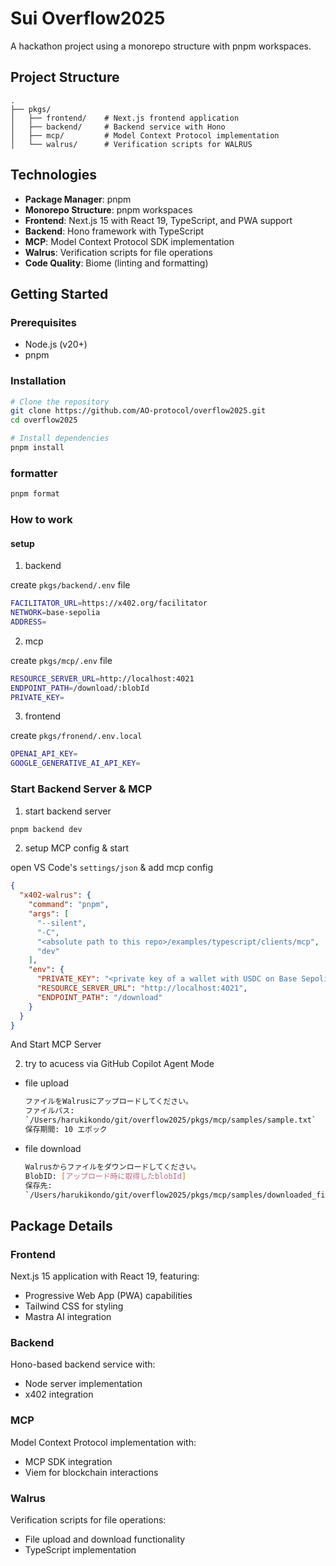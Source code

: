 # Sui Overflow2025

A hackathon project using a monorepo structure with pnpm workspaces.

## Project Structure

```
.
├── pkgs/
│   ├── frontend/    # Next.js frontend application
│   ├── backend/     # Backend service with Hono
│   ├── mcp/         # Model Context Protocol implementation
│   └── walrus/      # Verification scripts for WALRUS
```

## Technologies

- **Package Manager**: pnpm
- **Monorepo Structure**: pnpm workspaces
- **Frontend**: Next.js 15 with React 19, TypeScript, and PWA support
- **Backend**: Hono framework with TypeScript
- **MCP**: Model Context Protocol SDK implementation
- **Walrus**: Verification scripts for file operations
- **Code Quality**: Biome (linting and formatting)

## Getting Started

### Prerequisites

- Node.js (v20+)
- pnpm

### Installation

```bash
# Clone the repository
git clone https://github.com/AO-protocol/overflow2025.git
cd overflow2025

# Install dependencies
pnpm install
```

### formatter

```bash
pnpm format
```

### How to work

#### setup

1. backend

create `pkgs/backend/.env` file

```bash
FACILITATOR_URL=https://x402.org/facilitator
NETWORK=base-sepolia
ADDRESS=
```

2. mcp

create `pkgs/mcp/.env` file

```bash
RESOURCE_SERVER_URL=http://localhost:4021
ENDPOINT_PATH=/download/:blobId
PRIVATE_KEY=
```

3. frontend

create `pkgs/fronend/.env.local`

```bash
OPENAI_API_KEY=
GOOGLE_GENERATIVE_AI_API_KEY=
```

### Start Backend Server & MCP

1. start backend server

```bash
pnpm backend dev
```

2. setup MCP config & start

open VS Code's `settings/json` & add mcp config

```json
{
  "x402-walrus": {
    "command": "pnpm",
    "args": [
      "--silent",
      "-C",
      "<absolute path to this repo>/examples/typescript/clients/mcp",
      "dev"
    ],
    "env": {
      "PRIVATE_KEY": "<private key of a wallet with USDC on Base Sepolia>",
      "RESOURCE_SERVER_URL": "http://localhost:4021",
      "ENDPOINT_PATH": "/download"
    }
  }
}
```

And Start MCP Server

2. try to acucess via GitHub Copilot Agent Mode

- file upload

  ```bash
  ファイルをWalrusにアップロードしてください。
  ファイルパス:
  `/Users/harukikondo/git/overflow2025/pkgs/mcp/samples/sample.txt`
  保存期間: 10 エポック
  ```

- file download

  ```bash
  Walrusからファイルをダウンロードしてください。
  BlobID: [アップロード時に取得したblobId]
  保存先:
  `/Users/harukikondo/git/overflow2025/pkgs/mcp/samples/downloaded_file.txt`
  ```

## Package Details

### Frontend

Next.js 15 application with React 19, featuring:

- Progressive Web App (PWA) capabilities
- Tailwind CSS for styling
- Mastra AI integration

### Backend

Hono-based backend service with:

- Node server implementation
- x402 integration

### MCP

Model Context Protocol implementation with:

- MCP SDK integration
- Viem for blockchain interactions

### Walrus

Verification scripts for file operations:

- File upload and download functionality
- TypeScript implementation
